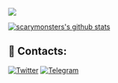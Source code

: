 ![](https://github-profile-trophy.vercel.app/?username=scarymonsters&row=1)

[![scarymonsters's github stats](https://github-readme-stats.vercel.app/api?username=scarymonsters&theme=dracula)](https://github.com/scarymonsters/github-readme-stats)

## 🔗 Contacts:

[![Twitter](https://img.shields.io/badge/--twitter?label=LinkedIn&logo=LinkedIn&style=social)](https://www.linkedin.com/in/scarymonsters/)
[![Telegram](https://img.shields.io/badge/Telegram-scarymonsters-blue)](https://t.me/scarymonsters)
